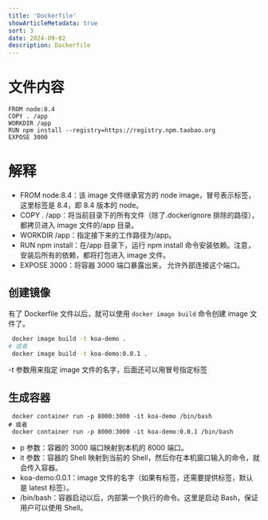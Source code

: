 ```yaml
---
title: 'Dockerfile'
showArticleMetadata: true
sort: 3
date: 2024-09-02
description: Dockerfile
---
```


# 文件内容

```
FROM node:8.4
COPY . /app
WORKDIR /app
RUN npm install --registry=https://registry.npm.taobao.org
EXPOSE 3000
```

# 解释

- FROM node:8.4：该 image 文件继承官方的 node image，冒号表示标签，这里标签是 8.4，即 8.4 版本的 node。
- COPY . /app：将当前目录下的所有文件（除了.dockerignore 排除的路径），都拷贝进入 image 文件的/app 目录。
- WORKDIR /app：指定接下来的工作路径为/app。
- RUN npm install：在/app 目录下，运行 npm install 命令安装依赖。注意，安装后所有的依赖，都将打包进入 image 文件。
- EXPOSE 3000：将容器 3000 端口暴露出来， 允许外部连接这个端口。

## 创建镜像

有了 Dockerfile 文件以后，就可以使用 `docker image build` 命令创建 image 文件了。

```bash
 docker image build -t koa-demo .
# 或者
 docker image build -t koa-demo:0.0.1 .
```

-t 参数用来指定 image 文件的名字，后面还可以用冒号指定标签

## 生成容器

```shell
 docker container run -p 8000:3000 -it koa-demo /bin/bash
# 或者
 docker container run -p 8000:3000 -it koa-demo:0.0.1 /bin/bash
```

- p 参数：容器的 3000 端口映射到本机的 8000 端口。
- it 参数：容器的 Shell 映射到当前的 Shell，然后你在本机窗口输入的命令，就会传入容器。
- koa-demo:0.0.1：image 文件的名字（如果有标签，还需要提供标签，默认是 latest 标签）。
- /bin/bash：容器启动以后，内部第一个执行的命令。这里是启动 Bash，保证用户可以使用 Shell。

